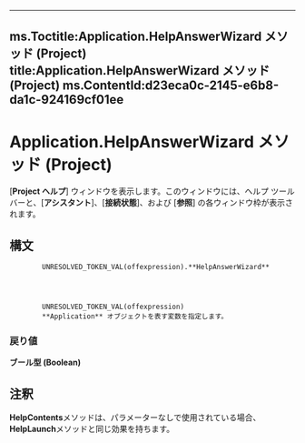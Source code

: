 

---
ms.Toctitle:Application.HelpAnswerWizard メソッド (Project)
title:Application.HelpAnswerWizard メソッド (Project)
ms.ContentId:d23eca0c-2145-e6b8-da1c-924169cf01ee
---
# Application.HelpAnswerWizard メソッド (Project)




[**Project ヘルプ**] ウィンドウを表示します。このウィンドウには、ヘルプ ツールバーと、[**アシスタント**]、[**接続状態**]、および [**参照**] の各ウィンドウ枠が表示されます。

## 構文

            UNRESOLVED_TOKEN_VAL(offexpression).**HelpAnswerWizard**




            UNRESOLVED_TOKEN_VAL(offexpression)
            **Application** オブジェクトを表す変数を指定します。

### 戻り値
**ブール型 (Boolean)**





## 注釈
**HelpContents**メソッドは、パラメーターなしで使用されている場合、 **HelpLaunch**メソッドと同じ効果を持ちます。





